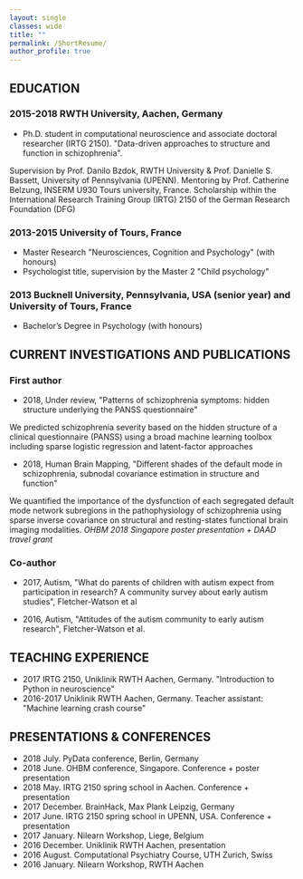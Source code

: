 ```yaml
---
layout: single
classes: wide
title: ""
permalink: /ShortResume/
author_profile: true
---
```


## EDUCATION
### 2015-2018 RWTH University, Aachen, Germany
* Ph.D. student in computational neuroscience and associate doctoral researcher (IRTG 2150). "Data-driven approaches to structure and function in schizophrenia".

Supervision by Prof. Danilo Bzdok, RWTH University & Prof. Danielle S. Bassett, University of Pennsylvania (UPENN). Mentoring by Prof. Catherine Belzung, INSERM U930 Tours university, France. Scholarship within the International Research Training Group (IRTG) 2150 of the German Research Foundation (DFG)

### 2013-2015 University of Tours, France
* Master Research "Neurosciences, Cognition and Psychology" (with honours)
* Psychologist title, supervision by the Master 2 "Child psychology"

### 2013 Bucknell University, Pennsylvania, USA (senior year) and University of Tours, France
* Bachelor’s Degree in Psychology (with honours)

## CURRENT INVESTIGATIONS AND PUBLICATIONS
### First author
* 2018, Under review, "Patterns of schizophrenia symptoms: hidden structure underlying the PANSS questionnaire"

We predicted schizophrenia severity based on the hidden structure of a clinical questionnaire (PANSS) using a broad machine learning toolbox including sparse logistic regression and latent-factor approaches

* 2018, Human Brain Mapping, "Different shades of the default mode in schizophrenia, subnodal covariance estimation in structure and function"

We quantified the importance of the dysfunction of each segregated default mode network subregions in the pathophysiology of schizophrenia using sparse inverse covariance on structural and resting-states functional brain imaging modalities. *OHBM 2018 Singapore poster presentation + DAAD travel grant*

### Co-author
* 2017, Autism, "What do parents of children with autism expect from participation in research? A community survey about early autism studies", Fletcher-Watson et al

* 2016, Autism, "Attitudes of the autism community to early autism research", Fletcher-Watson et al.


## TEACHING EXPERIENCE
* 2017 IRTG 2150, Uniklinik RWTH Aachen, Germany. "Introduction to Python in neuroscience"
* 2016-2017 Uniklinik RWTH Aachen, Germany. Teacher assistant: "Machine learning crash course"


## PRESENTATIONS & CONFERENCES
* 2018 July. PyData conference, Berlin, Germany
* 2018 June. OHBM conference, Singapore. Conference + poster presentation
* 2018 May. IRTG 2150 spring school in Aachen. Conference + presentation
* 2017 December. BrainHack, Max Plank Leipzig, Germany
* 2017 June. IRTG 2150 spring school in UPENN, USA. Conference + presentation
* 2017 January. Nilearn Workshop, Liege, Belgium
* 2016 December. Uniklinik RWTH Aachen, presentation
* 2016 August. Computational Psychiatry Course, UTH Zurich, Swiss
* 2016 January. Nilearn Workshop, RWTH Aachen
